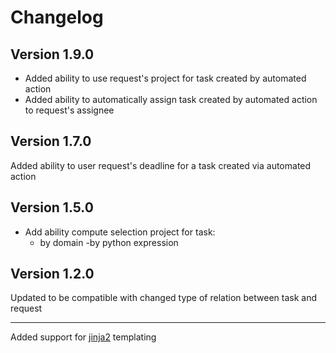# Changelog

## Version 1.9.0

- Added ability to use request's project for task created by automated action
- Added ability to automatically assign task created by automated action to request's assignee


## Version 1.7.0

Added ability to user request's deadline for a task created via automated action


## Version 1.5.0

- Add ability compute selection project for task:
    - by domain
    -by python expression


## Version 1.2.0

Updated to be compatible with changed type of relation between task and request

---

Added support for [jinja2](http://jinja.pocoo.org/) templating


